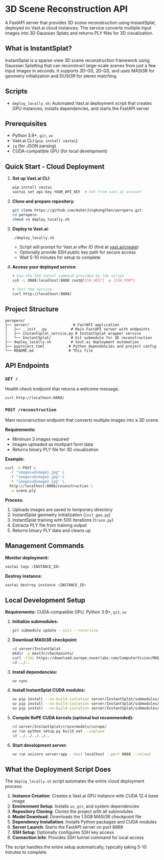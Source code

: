 # 3D Scene Reconstruction API

A FastAPI server that provides 3D scene reconstruction using InstantSplat, deployed on Vast.ai cloud instances. The service converts multiple input images into 3D Gaussian Splats and returns PLY files for 3D visualization.

## What is InstantSplat?

InstantSplat is a sparse-view 3D scene reconstruction framework using Gaussian Splatting that can reconstruct large-scale scenes from just a few input images in seconds. It supports 3D-GS, 2D-GS, and uses MASt3R for geometry initialization and DUSt3R for stereo matching.

## Scripts

-   `deploy_locally.sh`: Automated Vast.ai deployment script that creates GPU instances, installs dependencies, and starts the FastAPI server

## Prerequisites

-   Python 3.9+, `git`, `uv`
-   Vast.ai CLI (`pip install vastai`)
-   `jq` (for JSON parsing)
-   CUDA-compatible GPU (for local development)

## Quick Start - Cloud Deployment

1.  **Set up Vast.ai CLI**:
    ```bash
    pip install vastai
    vastai set api-key YOUR_API_KEY  # Get from vast.ai account
    ```

2.  **Clone and prepare repository**:
    ```bash
    git clone https://github.com/AsherJingkongChen/peropero.git
    cd peropero
    chmod +x deploy_locally.sh
    ```

3.  **Deploy to Vast.ai**:
    ```bash
    ./deploy_locally.sh
    ```
    - Script will prompt for Vast.ai offer ID (find at [vast.ai/create](https://cloud.vast.ai/create/))
    - Optionally provide SSH public key path for secure access
    - Wait 5-10 minutes for setup to complete

4.  **Access your deployed service**:
    ```bash
    # Use the SSH tunnel command provided by the script
    ssh -L 8888:localhost:8888 root@[SSH_HOST] -p [SSH_PORT]
    
    # Test the service
    curl http://localhost:8888/
    ```

## Project Structure

```
peropero/
├── server/                    # FastAPI application
│   ├── __init__.py           # Main FastAPI server with endpoints
│   ├── instantsplat_service.py # InstantSplat wrapper service
│   └── InstantSplat/         # Git submodule for 3D reconstruction
├── deploy_locally.sh         # Vast.ai deployment automation
├── pyproject.toml           # Python dependencies and project config
└── README.md                # This file
```

## API Endpoints

### `GET /`
Health check endpoint that returns a welcome message.
```bash
curl http://localhost:8888/
```

### `POST /reconstruction`
Main reconstruction endpoint that converts multiple images into a 3D scene.

**Requirements:**
- Minimum 3 images required
- Images uploaded as multipart form data
- Returns binary PLY file for 3D visualization

**Example:**
```bash
curl -X POST \
  -F "images=@image1.jpg" \
  -F "images=@image2.jpg" \
  -F "images=@image3.jpg" \
  http://localhost:8888/reconstruction \
  -o scene.ply
```

**Process:**
1. Uploads images are saved to temporary directory
2. InstantSplat geometry initialization (`init_geo.py`)
3. InstantSplat training with 500 iterations (`train.py`)
4. Extracts PLY file from training output
5. Returns binary PLY data and cleans up

## Management Commands

**Monitor deployment:**
```bash
vastai logs <INSTANCE_ID>
```

**Destroy instance:**
```bash
vastai destroy instance <INSTANCE_ID>
```

## Local Development Setup

**Requirements:** CUDA-compatible GPU, Python 3.9+, `git`, `uv`

1.  **Initialize submodules:**
    ```bash
    git submodule update --init --recursive
    ```

2.  **Download MASt3R checkpoint:**
    ```bash
    cd server/InstantSplat
    mkdir -p mast3r/checkpoints/
    curl -fsSL https://download.europe.naverlabs.com/ComputerVision/MASt3R/MASt3R_ViTLarge_BaseDecoder_512_catmlpdpt_metric.pth -o mast3r/checkpoints/MASt3R_ViTLarge_BaseDecoder_512_catmlpdpt_metric.pth
    cd ../..
    ```

3.  **Install dependencies:**
    ```bash
    uv sync
    ```

4.  **Install InstantSplat CUDA modules:**
    ```bash
    uv pip install --no-build-isolation server/InstantSplat/submodules/simple-knn
    uv pip install --no-build-isolation server/InstantSplat/submodules/diff-gaussian-rasterization
    uv pip install --no-build-isolation server/InstantSplat/submodules/fused-ssim
    ```

5.  **Compile RoPE CUDA kernels (optional but recommended):**
    ```bash
    cd server/InstantSplat/croco/models/curope/
    uv run python setup.py build_ext --inplace
    cd ../../../../..
    ```

6.  **Start development server:**
    ```bash
    uv run uvicorn server:app --host localhost --port 8888 --reload
    ```

## What the Deployment Script Does

The `deploy_locally.sh` script automates the entire cloud deployment process:

1. **Instance Creation**: Creates a Vast.ai GPU instance with CUDA 12.4 base image
2. **Environment Setup**: Installs `uv`, `git`, and system dependencies
3. **Repository Cloning**: Clones the project with all submodules
4. **Model Download**: Downloads the 1.5GB MASt3R checkpoint file
5. **Dependency Installation**: Installs Python packages and CUDA modules
6. **Server Launch**: Starts the FastAPI server on port 8888
7. **SSH Setup**: Optionally configures SSH key access
8. **Connection Info**: Provides SSH tunnel command for local access

The script handles the entire setup automatically, typically taking 5-10 minutes to complete.
